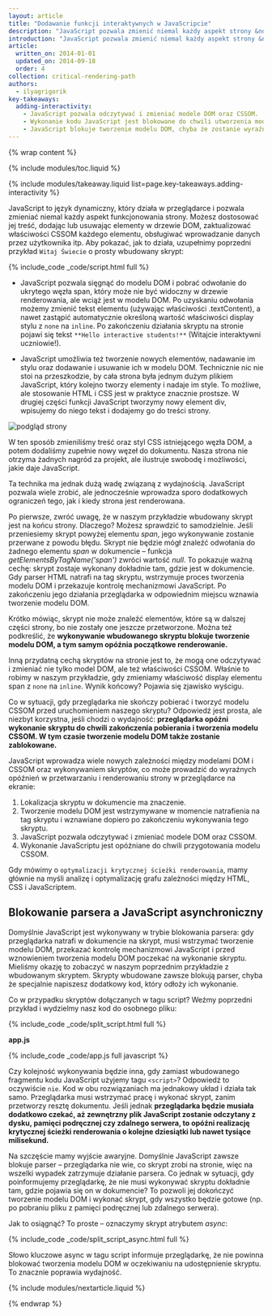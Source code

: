 ```yaml
---
layout: article
title: "Dodawanie funkcji interaktywnych w JavaScripcie"
description: "JavaScript pozwala zmienić niemal każdy aspekt strony &ndash; treść, styl oraz sposób interakcji z użytkownikiem. Może jednak blokować tworzenie modelu DOM i opóźniać renderowanie strony. Aby uzyskać optymalną wydajność, oznacz kod JavaScript jako asynchroniczny i usuń niepotrzebne funkcje z krytycznej ścieżki renderowania."
introduction: "JavaScript pozwala zmienić niemal każdy aspekt strony &ndash; treść, styl oraz sposób interakcji z użytkownikiem. Może jednak blokować tworzenie modelu DOM i opóźniać renderowanie strony. Aby uzyskać optymalną wydajność, oznacz kod JavaScript jako asynchroniczny i usuń niepotrzebne funkcje z krytycznej ścieżki renderowania."
article:
  written_on: 2014-01-01
  updated_on: 2014-09-18
  order: 4
collection: critical-rendering-path
authors:
  - ilyagrigorik
key-takeaways:
  adding-interactivity:
    - JavaScript pozwala odczytywać i zmieniać modele DOM oraz CSSOM.
    - Wykonanie kodu JavaScript jest blokowane do chwili utworzenia modelu CSSOM.
    - JavaScript blokuje tworzenie modelu DOM, chyba że zostanie wyraźnie zadeklarowany jako asynchroniczny.
---
```

{% wrap content %}

<style>
  img, video, object {
    max-width: 100%;
  }

  img.center {
    display: block;
    margin-left: auto;
    margin-right: auto;
  }
</style>

{% include modules/toc.liquid %}

{% include modules/takeaway.liquid list=page.key-takeaways.adding-interactivity %}

JavaScript to język dynamiczny, który działa w przeglądarce i pozwala zmieniać niemal każdy aspekt funkcjonowania strony. Możesz dostosować jej treść, dodając lub usuwając elementy w drzewie DOM, zaktualizować właściwości CSSOM każdego elementu, obsługiwać wprowadzanie danych przez użytkownika itp. Aby pokazać, jak to działa, uzupełnimy poprzedni przykład `Witaj Świecie` o prosty wbudowany skrypt:

{% include_code _code/script.html full %}

* JavaScript pozwala sięgnąć do modelu DOM i pobrać odwołanie do ukrytego węzła span, który może nie być widoczny w drzewie renderowania, ale wciąż jest w modelu DOM. Po uzyskaniu odwołania możemy zmienić tekst elementu (używając właściwości .textContent), a nawet zastąpić automatycznie określoną wartość właściwości display stylu z `none` na `inline`. Po zakończeniu działania skryptu na stronie pojawi się tekst `**Hello interactive students!**` (Witajcie interaktywni uczniowie!).

* JavaScript umożliwia też tworzenie nowych elementów, nadawanie im stylu oraz dodawanie i usuwanie ich w modelu DOM. Technicznie nic nie stoi na przeszkodzie, by cała strona była jednym dużym plikiem JavaScript, który kolejno tworzy elementy i nadaje im style. To możliwe, ale stosowanie HTML i CSS jest w praktyce znacznie prostsze. W drugiej części funkcji JavaScript tworzymy nowy element div, wpisujemy do niego tekst i dodajemy go do treści strony.

<img src="images/device-js-small.png" class="center" alt="podgląd strony">

W ten sposób zmieniliśmy treść oraz styl CSS istniejącego węzła DOM, a potem dodaliśmy zupełnie nowy węzeł do dokumentu. Nasza strona nie otrzyma żadnych nagród za projekt, ale ilustruje swobodę i możliwości, jakie daje JavaScript.

Ta technika ma jednak dużą wadę związaną z wydajnością. JavaScript pozwala wiele zrobić, ale jednocześnie wprowadza sporo dodatkowych ograniczeń tego, jak i kiedy strona jest renderowana.

Po pierwsze, zwróć uwagę, że w naszym przykładzie wbudowany skrypt jest na końcu strony. Dlaczego? Możesz sprawdzić to samodzielnie. Jeśli przeniesiemy skrypt powyżej elementu _span_, jego wykonywanie zostanie przerwane z powodu błędu. Skrypt nie będzie mógł znaleźć odwołania do żadnego elementu _span_ w dokumencie &ndash; funkcja _getElementsByTagName('span')_ zwróci wartość _null_. To pokazuje ważną cechę: skrypt zostaje wykonany dokładnie tam, gdzie jest w dokumencie. Gdy parser HTML natrafi na tag skryptu, wstrzymuje proces tworzenia modelu DOM i przekazuje kontrolę mechanizmowi JavaScript. Po zakończeniu jego działania przeglądarka w odpowiednim miejscu wznawia tworzenie modelu DOM.

Krótko mówiąc, skrypt nie może znaleźć elementów, które są w dalszej części strony, bo nie zostały one jeszcze przetworzone. Można też podkreślić, że **wykonywanie wbudowanego skryptu blokuje tworzenie modelu DOM, a tym samym opóźnia początkowe renderowanie.**

Inną przydatną cechą skryptów na stronie jest to, że mogą one odczytywać i zmieniać nie tylko model DOM, ale też właściwości CSSOM. Właśnie to robimy w naszym przykładzie, gdy zmieniamy właściwość display elementu span z `none` na `inline`. Wynik końcowy? Pojawia się zjawisko wyścigu.

Co w sytuacji, gdy przeglądarka nie skończy pobierać i tworzyć modelu CSSOM przed uruchomieniem naszego skryptu? Odpowiedź jest prosta, ale niezbyt korzystna, jeśli chodzi o wydajność: **przeglądarka opóźni wykonanie skryptu do chwili zakończenia pobierania i tworzenia modelu CSSOM. W tym czasie tworzenie modelu DOM także zostanie zablokowane.**

JavaScript wprowadza wiele nowych zależności między modelami DOM i CSSOM oraz wykonywaniem skryptów, co może prowadzić do wyraźnych opóźnień w przetwarzaniu i renderowaniu strony w przeglądarce na ekranie:

1. Lokalizacja skryptu w dokumencie ma znaczenie.
2. Tworzenie modelu DOM jest wstrzymywane w momencie natrafienia na tag skryptu i wznawiane dopiero po zakończeniu wykonywania tego skryptu.
3. JavaScript pozwala odczytywać i zmieniać modele DOM oraz CSSOM.
4. Wykonanie JavaScriptu jest opóźniane do chwili przygotowania modelu CSSOM.

Gdy mówimy o `optymalizacji krytycznej ścieżki renderowania`, mamy głównie na myśli analizę i optymalizację grafu zależności między HTML, CSS i JavaScriptem.


## Blokowanie parsera a JavaScript asynchroniczny

Domyślnie JavaScript jest wykonywany w trybie blokowania parsera: gdy przeglądarka natrafi w dokumencie na skrypt, musi wstrzymać tworzenie modelu DOM, przekazać kontrolę mechanizmowi JavaScript i przed wznowieniem tworzenia modelu DOM poczekać na wykonanie skryptu. Mieliśmy okazję to zobaczyć w naszym poprzednim przykładzie z wbudowanym skryptem. Skrypty wbudowane zawsze blokują parser, chyba że specjalnie napiszesz dodatkowy kod, który odłoży ich wykonanie.

Co w przypadku skryptów dołączanych w tagu script? Weźmy poprzedni przykład i wydzielmy nasz kod do osobnego pliku:

{% include_code _code/split_script.html full %}

**app.js**

{% include_code _code/app.js full javascript %}

Czy kolejność wykonywania będzie inna, gdy zamiast wbudowanego fragmentu kodu JavaScript użyjemy tagu `<script>`? Odpowiedź to oczywiście `nie`. Kod w obu rozwiązaniach ma jednakowy układ i działa tak samo. Przeglądarka musi wstrzymać pracę i wykonać skrypt, zanim przetworzy resztę dokumentu. Jeśli jednak **przeglądarka będzie musiała dodatkowo czekać, aż zewnętrzny plik JavaScript zostanie odczytany z dysku, pamięci podręcznej czy zdalnego serwera, to opóźni realizację krytycznej ścieżki renderowania o kolejne dziesiątki lub nawet tysiące milisekund.**

Na szczęście mamy wyjście awaryjne. Domyślnie JavaScript zawsze blokuje parser &ndash; przeglądarka nie wie, co skrypt zrobi na stronie, więc na wszelki wypadek zatrzymuje działanie parsera. Co jednak w sytuacji, gdy poinformujemy przeglądarkę, że nie musi wykonywać skryptu dokładnie tam, gdzie pojawia się on w dokumencie? To pozwoli jej dokończyć tworzenie modelu DOM i wykonać skrypt, gdy wszystko będzie gotowe (np. po pobraniu pliku z pamięci podręcznej lub zdalnego serwera).

Jak to osiągnąć? To proste &ndash; oznaczymy skrypt atrybutem _async_:

{% include_code _code/split_script_async.html full %}

Słowo kluczowe async w tagu script informuje przeglądarkę, że nie powinna blokować tworzenia modelu DOM w oczekiwaniu na udostępnienie skryptu. To znacznie poprawia wydajność.

{% include modules/nextarticle.liquid %}

{% endwrap %}

